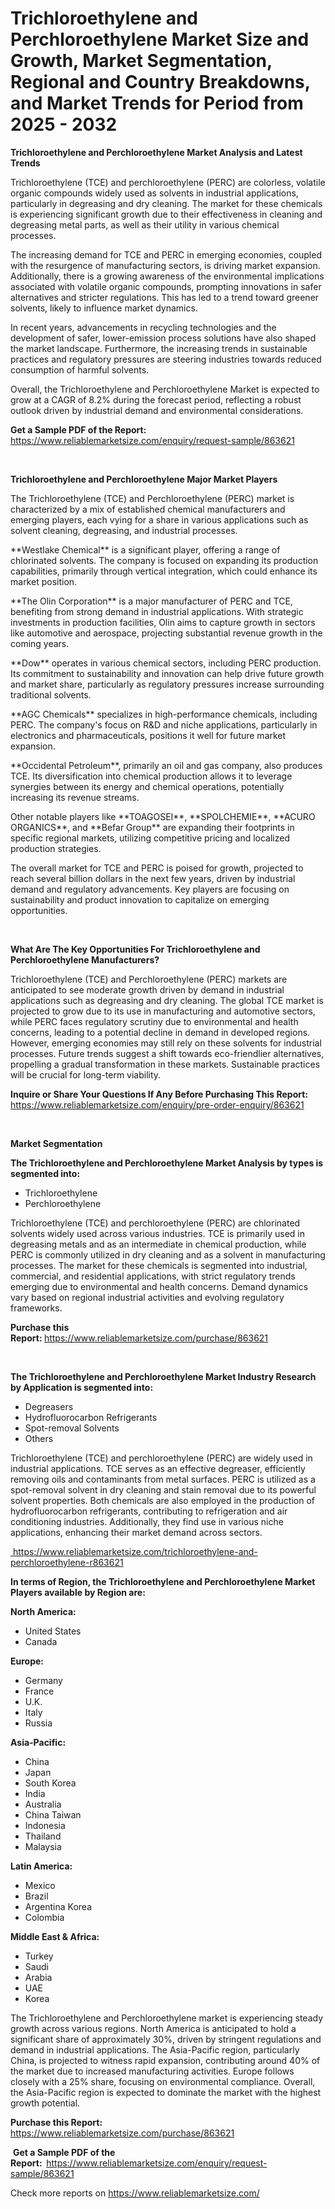 <p><h1>Trichloroethylene and Perchloroethylene Market Size and Growth, Market Segmentation, Regional and Country Breakdowns, and Market Trends for Period from 2025 -  2032</h1></p><p><strong>Trichloroethylene and Perchloroethylene Market Analysis and Latest Trends</strong></p>
<p><p>Trichloroethylene (TCE) and perchloroethylene (PERC) are colorless, volatile organic compounds widely used as solvents in industrial applications, particularly in degreasing and dry cleaning. The market for these chemicals is experiencing significant growth due to their effectiveness in cleaning and degreasing metal parts, as well as their utility in various chemical processes. </p><p>The increasing demand for TCE and PERC in emerging economies, coupled with the resurgence of manufacturing sectors, is driving market expansion. Additionally, there is a growing awareness of the environmental implications associated with volatile organic compounds, prompting innovations in safer alternatives and stricter regulations. This has led to a trend toward greener solvents, likely to influence market dynamics.</p><p>In recent years, advancements in recycling technologies and the development of safer, lower-emission process solutions have also shaped the market landscape. Furthermore, the increasing trends in sustainable practices and regulatory pressures are steering industries towards reduced consumption of harmful solvents. </p><p>Overall, the Trichloroethylene and Perchloroethylene Market is expected to grow at a CAGR of 8.2% during the forecast period, reflecting a robust outlook driven by industrial demand and environmental considerations.</p></p>
<p><strong>Get a Sample PDF of the Report:&nbsp;</strong> <a href="https://www.reliablemarketsize.com/enquiry/request-sample/863621?utm_campaign=2778&utm_medium=2&utm_source=Github&utm_content=ia&utm_term=01042025&utm_id=trichloroethylene-and-perchloroethylene">https://www.reliablemarketsize.com/enquiry/request-sample/863621</a></p>
<p>&nbsp;</p>
<p><strong>Trichloroethylene and Perchloroethylene Major Market Players</strong></p>
<p><p>The Trichloroethylene (TCE) and Perchloroethylene (PERC) market is characterized by a mix of established chemical manufacturers and emerging players, each vying for a share in various applications such as solvent cleaning, degreasing, and industrial processes. </p><p>**Westlake Chemical** is a significant player, offering a range of chlorinated solvents. The company is focused on expanding its production capabilities, primarily through vertical integration, which could enhance its market position. </p><p>**The Olin Corporation** is a major manufacturer of PERC and TCE, benefiting from strong demand in industrial applications. With strategic investments in production facilities, Olin aims to capture growth in sectors like automotive and aerospace, projecting substantial revenue growth in the coming years.</p><p>**Dow** operates in various chemical sectors, including PERC production. Its commitment to sustainability and innovation can help drive future growth and market share, particularly as regulatory pressures increase surrounding traditional solvents.</p><p>**AGC Chemicals** specializes in high-performance chemicals, including PERC. The company's focus on R&D and niche applications, particularly in electronics and pharmaceuticals, positions it well for future market expansion.</p><p>**Occidental Petroleum**, primarily an oil and gas company, also produces TCE. Its diversification into chemical production allows it to leverage synergies between its energy and chemical operations, potentially increasing its revenue streams.</p><p>Other notable players like **TOAGOSEI**, **SPOLCHEMIE**, **ACURO ORGANICS**, and **Befar Group** are expanding their footprints in specific regional markets, utilizing competitive pricing and localized production strategies.</p><p>The overall market for TCE and PERC is poised for growth, projected to reach several billion dollars in the next few years, driven by industrial demand and regulatory advancements. Key players are focusing on sustainability and product innovation to capitalize on emerging opportunities.</p></p>
<p>&nbsp;</p>
<p><strong>What Are The Key Opportunities For Trichloroethylene and Perchloroethylene Manufacturers?</strong></p>
<p><p>Trichloroethylene (TCE) and Perchloroethylene (PERC) markets are anticipated to see moderate growth driven by demand in industrial applications such as degreasing and dry cleaning. The global TCE market is projected to grow due to its use in manufacturing and automotive sectors, while PERC faces regulatory scrutiny due to environmental and health concerns, leading to a potential decline in demand in developed regions. However, emerging economies may still rely on these solvents for industrial processes. Future trends suggest a shift towards eco-friendlier alternatives, propelling a gradual transformation in these markets. Sustainable practices will be crucial for long-term viability.</p></p>
<p><strong>Inquire or Share Your Questions If Any Before Purchasing This Report:</strong> <a href="https://www.reliablemarketsize.com/enquiry/pre-order-enquiry/863621?utm_campaign=2778&utm_medium=2&utm_source=Github&utm_content=ia&utm_term=01042025&utm_id=trichloroethylene-and-perchloroethylene">https://www.reliablemarketsize.com/enquiry/pre-order-enquiry/863621</a></p>
<p>&nbsp;</p>
<p><strong>Market Segmentation</strong></p>
<p><strong>The Trichloroethylene and Perchloroethylene Market Analysis by types is segmented into:</strong></p>
<p><ul><li>Trichloroethylene</li><li>Perchloroethylene</li></ul></p>
<p><p>Trichloroethylene (TCE) and perchloroethylene (PERC) are chlorinated solvents widely used across various industries. TCE is primarily used in degreasing metals and as an intermediate in chemical production, while PERC is commonly utilized in dry cleaning and as a solvent in manufacturing processes. The market for these chemicals is segmented into industrial, commercial, and residential applications, with strict regulatory trends emerging due to environmental and health concerns. Demand dynamics vary based on regional industrial activities and evolving regulatory frameworks.</p></p>
<p><strong>Purchase this Report:&nbsp;</strong><a href="https://www.reliablemarketsize.com/purchase/863621?utm_campaign=2778&utm_medium=2&utm_source=Github&utm_content=ia&utm_term=01042025&utm_id=trichloroethylene-and-perchloroethylene">https://www.reliablemarketsize.com/purchase/863621</a></p>
<p>&nbsp;</p>
<p><strong>The Trichloroethylene and Perchloroethylene Market Industry Research by Application is segmented into:</strong></p>
<p><ul><li>Degreasers</li><li>Hydrofluorocarbon Refrigerants</li><li>Spot-removal Solvents</li><li>Others</li></ul></p>
<p><p>Trichloroethylene (TCE) and perchloroethylene (PERC) are widely used in industrial applications. TCE serves as an effective degreaser, efficiently removing oils and contaminants from metal surfaces. PERC is utilized as a spot-removal solvent in dry cleaning and stain removal due to its powerful solvent properties. Both chemicals are also employed in the production of hydrofluorocarbon refrigerants, contributing to refrigeration and air conditioning industries. Additionally, they find use in various niche applications, enhancing their market demand across sectors.</p></p>
<p><a href="https://www.reliablemarketsize.com/trichloroethylene-and-perchloroethylene-r863621?utm_campaign=2778&utm_medium=2&utm_source=Github&utm_content=ia&utm_term=01042025&utm_id=trichloroethylene-and-perchloroethylene">&nbsp;https://www.reliablemarketsize.com/trichloroethylene-and-perchloroethylene-r863621</a></p>
<p><strong>In terms of Region, the Trichloroethylene and Perchloroethylene Market Players available by Region are:</strong></p>
<p>
    <p> <strong> North America: </strong>
        <ul>
            <li>United States</li>
            <li>Canada</li>
        </ul>
        </p> 
    <p> <strong> Europe: </strong>
        <ul>
            <li>Germany</li>
            <li>France</li>
            <li>U.K.</li>
            <li>Italy</li>
            <li>Russia</li>
        </ul>
        </p> 
    <p> <strong> Asia-Pacific: </strong>
        <ul>
            <li>China</li>
            <li>Japan</li>
            <li>South Korea</li>
            <li>India</li>
            <li>Australia</li>
            <li>China Taiwan</li>
            <li>Indonesia</li>
            <li>Thailand</li>
            <li>Malaysia</li>
        </ul>
        </p> 
    <p> <strong> Latin America: </strong>
        <ul>
            <li>Mexico</li>
            <li>Brazil</li>
            <li>Argentina Korea</li>
            <li>Colombia</li>
        </ul>
        </p> 
    <p> <strong> Middle East & Africa: </strong>
        <ul>
            <li>Turkey</li>
            <li>Saudi</li>
            <li>Arabia</li>
            <li>UAE</li>
            <li>Korea</li>
        </ul>
    </p>
    </p>
<p><p>The Trichloroethylene and Perchloroethylene market is experiencing steady growth across various regions. North America is anticipated to hold a significant share of approximately 30%, driven by stringent regulations and demand in industrial applications. The Asia-Pacific region, particularly China, is projected to witness rapid expansion, contributing around 40% of the market due to increased manufacturing activities. Europe follows closely with a 25% share, focusing on environmental compliance. Overall, the Asia-Pacific region is expected to dominate the market with the highest growth potential.</p></p>
<p><strong>Purchase this Report: </strong><a href="https://www.reliablemarketsize.com/purchase/863621?utm_campaign=2778&utm_medium=2&utm_source=Github&utm_content=ia&utm_term=01042025&utm_id=trichloroethylene-and-perchloroethylene">https://www.reliablemarketsize.com/purchase/863621</a></p>
<p>&nbsp;<strong>Get a Sample PDF of the Report:&nbsp;&nbsp;</strong><a href="https://www.reliablemarketsize.com/enquiry/request-sample/863621?utm_campaign=2778&utm_medium=2&utm_source=Github&utm_content=ia&utm_term=01042025&utm_id=trichloroethylene-and-perchloroethylene">https://www.reliablemarketsize.com/enquiry/request-sample/863621</a></p>
<p><strong></strong></p>
<p>Check more reports on <a href="https://www.reliablemarketsize.com/?utm_campaign=2778&utm_medium=2&utm_source=Github&utm_content=ia&utm_term=01042025&utm_id=trichloroethylene-and-perchloroethylene">https://www.reliablemarketsize.com/</a></p>